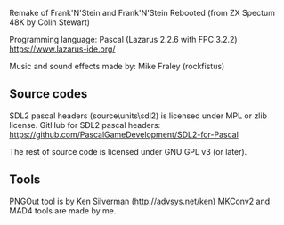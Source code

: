 Remake of Frank'N'Stein and Frank'N'Stein Rebooted
(from ZX Spectum 48K by Colin Stewart)

Programming language: Pascal (Lazarus 2.2.6 with FPC 3.2.2)
https://www.lazarus-ide.org/

Music and sound effects made by: Mike Fraley (rockfistus)

Source codes
------------
SDL2 pascal headers (source\units\sdl2) is licensed under MPL or zlib license.
GitHub for SDL2 pascal headers: https://github.com/PascalGameDevelopment/SDL2-for-Pascal

The rest of source code is licensed under GNU GPL v3 (or later).

Tools
-----
PNGOut tool is by Ken Silverman (http://advsys.net/ken)
MKConv2 and MAD4 tools are made by me.